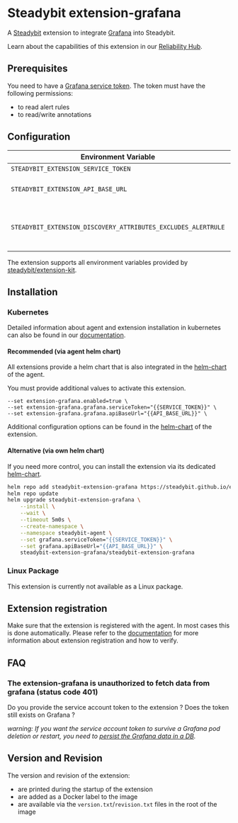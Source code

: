 # Steadybit extension-grafana

A [Steadybit](https://www.steadybit.com/) extension to integrate [Grafana](https://grafana.com/) into Steadybit.

Learn about the capabilities of this extension in our [Reliability Hub](https://hub.steadybit.com/extension/com.steadybit.extension_grafana).

## Prerequisites

You need to have a [Grafana service token](https://grafana.com/docs/grafana/latest/administration/service-accounts/#add-a-token-to-a-service-account-in-grafana). The token must have the following permissions:
- to read alert rules
- to read/write annotations

## Configuration

| Environment Variable                                          | Helm value                                | Meaning                                                                                                                    | Required | Default |
|---------------------------------------------------------------|-------------------------------------------|----------------------------------------------------------------------------------------------------------------------------|----------|---------|
| `STEADYBIT_EXTENSION_SERVICE_TOKEN`                           | `grafana.serviceToken`                    | Grafana Service Token                                                                                                      | yes      |         |
| `STEADYBIT_EXTENSION_API_BASE_URL`                            | `grafana.apiBaseUrl`                      | Grafana API Base URL (example: https://yourcompany.grafana.io)                                                             | yes      |         |
| `STEADYBIT_EXTENSION_DISCOVERY_ATTRIBUTES_EXCLUDES_ALERTRULE` | `discovery.attributes.excludes.alertrule` | List of Alert Rule Attributes which will be excluded during discovery. Checked by key equality and supporting trailing "*" | no       |         |


The extension supports all environment variables provided by [steadybit/extension-kit](https://github.com/steadybit/extension-kit#environment-variables).

## Installation

### Kubernetes

Detailed information about agent and extension installation in kubernetes can also be found in
our [documentation](https://docs.steadybit.com/install-and-configure/install-agent/install-on-kubernetes).

#### Recommended (via agent helm chart)

All extensions provide a helm chart that is also integrated in the
[helm-chart](https://github.com/steadybit/helm-charts/tree/main/charts/steadybit-agent) of the agent.

You must provide additional values to activate this extension.

```
--set extension-grafana.enabled=true \
--set extension-grafana.grafana.serviceToken="{{SERVICE_TOKEN}}" \
--set extension-grafana.grafana.apiBaseUrl="{{API_BASE_URL}}" \
```

Additional configuration options can be found in
the [helm-chart](https://github.com/steadybit/extension-grafana/blob/main/charts/steadybit-extension-grafana/values.yaml) of the
extension.

#### Alternative (via own helm chart)

If you need more control, you can install the extension via its
dedicated [helm-chart](https://github.com/steadybit/extension-grafana/blob/main/charts/steadybit-extension-grafana).

```bash
helm repo add steadybit-extension-grafana https://steadybit.github.io/extension-grafana
helm repo update
helm upgrade steadybit-extension-grafana \
    --install \
    --wait \
    --timeout 5m0s \
    --create-namespace \
    --namespace steadybit-agent \
    --set grafana.serviceToken="{{SERVICE_TOKEN}}" \
    --set grafana.apiBaseUrl="{{API_BASE_URL}}" \
    steadybit-extension-grafana/steadybit-extension-grafana
```

### Linux Package

This extension is currently not available as a Linux package.

## Extension registration

Make sure that the extension is registered with the agent. In most cases this is done automatically. Please refer to
the [documentation](https://docs.steadybit.com/install-and-configure/install-agent/extension-registration) for more
information about extension registration and how to verify.

## FAQ

### The extension-grafana is unauthorized to fetch data from grafana (status code 401)

Do you provide the service account token to the extension ? Does the token still exists on Grafana ?

_warning: If you want the service account token to survive a Grafana pod deletion or restart, you need to [persist the Grafana data in a DB](https://grafana.com/docs/grafana/latest/setup-grafana/configure-grafana/#database)._

## Version and Revision

The version and revision of the extension:
- are printed during the startup of the extension
- are added as a Docker label to the image
- are available via the `version.txt`/`revision.txt` files in the root of the image
